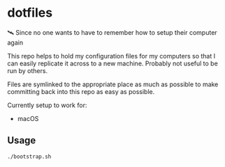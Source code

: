 # dotfiles

:artificial_satellite: Since no one wants to have to remember how to setup their computer again

This repo helps to hold my configuration files for my computers so that I can easily
replicate it across to a new machine. Probably not useful to be run by others.

Files are symlinked to the appropriate place as much as possible to make committing
back into this repo as easy as possible.

Currently setup to work for:

* macOS

## Usage

```bash
./bootstrap.sh
```
